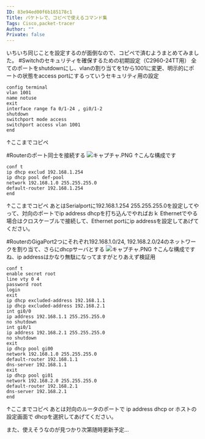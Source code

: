 ```yaml
---
ID: 83e94ed00f6b185178c1
Title: パケトレで、コピペで使えるコマンド集
Tags: Cisco,packet-tracer
Author: ""
Private: false
---
```


いちいち同じことを設定するのが面倒なので、コピペで済むようまとめてみました。
#Switchのセキュリティを確保するための初期設定（C2960-24TT用）
全てのポートをshutdownにし、vlanの割り当てを1から1001に変更、明示的にポートの状態をaccess portにするっていうセキュリティ用の設定

```
config terminal
vlan 1001
name notuse
exit
interface range fa 0/1-24 , gi0/1-2
shutdown
switchport mode access
switchport access vlan 1001
end
```
 

↑ここまでコピペ

#Routerのポート同士を接続する
 ![キャプチャ.PNG](https://qiita-image-store.s3.amazonaws.com/0/124948/ee4ed68a-5320-c3fa-b4dd-013f21208af8.png)
↑こんな構成です

```
conf t
ip dhcp exclud 192.168.1.254
ip dhcp pool def-pool
network 192.168.1.0 255.255.255.0
default-router 192.168.1.254
end
```

↑ここまでコピペ
あとはSerialportに192.168.1.254 255.255.255.0を設定してやって、対向のポートでip address dhcpを打ち込んでやればおｋ
Ethernetでやる場合はクロスケーブルで接続して、Ethernet portにip addressを設定してあげてください。

#RouterのGigaPort2つにそれぞれ192.168.1.0/24, 192.168.2.0/24のネットワークを割り当て、さらにdhcpサーバとする
![キャプチャ.PNG](https://qiita-image-store.s3.amazonaws.com/0/124948/ceb26470-3390-f6e2-e129-b56326e1699f.png)
↑こんな構成ですね、ip addressはかなり無駄になってますがとりあえず検証用

```
conf t
enable secret root
line vty 0 4
password root
login
exit
ip dhcp excluded-address 192.168.1.1
ip dhcp excluded-address 192.168.2.1
int gi0/0
ip address 192.168.1.1 255.255.255.0
no shutdown
int gi0/1
ip address 192.168.2.1 255.255.255.0
no shutdown
exit
ip dhcp pool gi00
network 192.168.1.0 255.255.255.0
default-router 192.168.1.1
dns-server 192.168.1.1
exit
ip dhcp pool gi01
network 192.168.2.0 255.255.255.0
default-router 192.168.2.1
dns-server 192.168.2.1
end
```
 
↑ここまでコピペ
あとは対向のルータのポートで ip address dhcp or ホストの設定画面で dhcpを選択してあげてください。

また、使えそうなのが見つかり次第随時更新予定...
